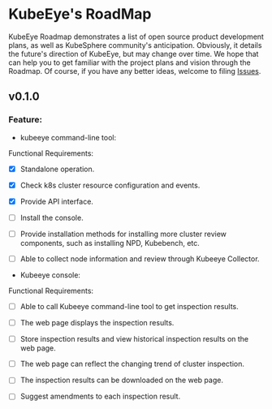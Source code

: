 # KubeEye's RoadMap

KubeEye Roadmap demonstrates a list of open source product development plans, as well as KubeSphere community's anticipation. Obviously, it details the future's direction of KubeEye, but may change over time. We hope that can help you to get familiar with the project plans and vision through the Roadmap. Of course, if you have any better ideas, welcome to filing [Issues](https://github.com/kubesphere/kubeeye/issues).

## v0.1.0

### Feature:

- kubeeye command-line tool:

Functional Requirements:

- [x] Standalone operation.

- [x] Check k8s cluster resource configuration and events.

- [x] Provide API interface.

- [ ] Install the console.

- [ ] Provide installation methods for installing more cluster review components, such as installing NPD, Kubebench, etc.

- [ ] Able to collect node information and review through Kubeeye Collector.

- Kubeeye console:

Functional Requirements:

- [ ] Able to call Kubeeye command-line tool to get inspection results.

- [ ] The web page displays the inspection results.

- [ ] Store inspection results and view historical inspection results on the web page.

- [ ] The web page can reflect the changing trend of cluster inspection.

- [ ] The inspection results can be downloaded on the web page.

- [ ] Suggest amendments to each inspection result.
